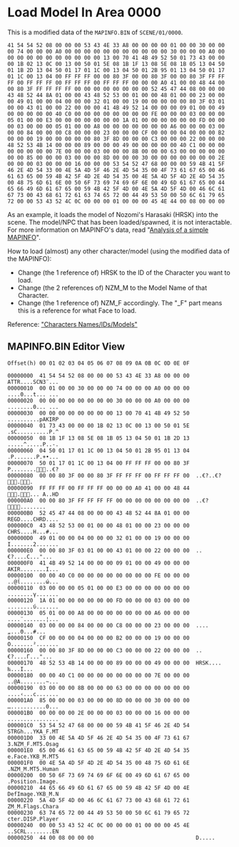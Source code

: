 # Load Model In Area 0000

This is a modified data of the `MAPINFO.BIN` of `SCENE/01/0000`.
```
41 54 54 52 08 00 00 00 53 43 4E 33 A8 00 00 00 00 01 00 00 30 00 00 00 74 00 00 00 A0 00 00 00 00 00 00 00 00 00 00 00 30 00 00 00 A0 00 00 00 00 00 00 00 00 00 00 00 13 00 70 41 4B 49 52 50 01 73 43 00 00 00 1B 02 13 0C 00 13 00 50 01 5E 08 1B 1F 13 08 5E 08 1B 05 13 04 50 01 1B 2D 13 04 50 01 17 01 1C 00 13 04 50 01 2B 95 01 13 04 50 01 17 01 1C 00 13 04 00 FF FF FF 00 00 80 3F 00 00 80 3F 00 00 80 3F FF FF FF 00 FF FF FF 00 FF FF FF 00 FF FF FF 00 00 00 A0 41 00 00 48 44 00 00 80 3F FF FF FF FF 00 00 00 00 00 00 00 00 52 45 47 44 08 00 00 00 43 48 52 44 8A 01 00 00 43 48 52 53 00 01 00 00 48 01 00 00 23 00 00 00 49 01 00 00 04 00 00 00 32 01 00 00 19 00 00 00 00 00 80 3F 03 01 00 00 43 01 00 00 22 00 00 00 41 4B 49 52 14 00 00 00 09 01 00 00 49 00 00 00 00 00 40 C0 00 00 00 00 00 00 00 00 FE 00 00 00 03 00 00 00 05 01 00 00 E3 00 00 00 00 00 00 00 1A 01 00 00 00 00 00 00 FD 00 00 00 03 00 00 00 05 01 00 00 A8 00 00 00 00 00 00 00 A6 00 00 00 03 00 00 00 84 00 00 00 C8 00 00 00 23 00 00 00 CF 00 00 00 04 00 00 00 B2 00 00 00 19 00 00 00 00 00 80 3F 8D 00 00 00 C3 00 00 00 22 00 00 00 48 52 53 4B 14 00 00 00 89 00 00 00 49 00 00 00 00 00 40 C1 00 00 00 00 00 00 00 00 7E 00 00 00 03 00 00 00 8B 00 00 00 63 00 00 00 00 00 00 00 85 00 00 00 03 00 00 00 8D 00 00 00 30 00 00 00 00 00 00 00 2E 00 00 00 03 00 00 00 16 00 00 00 53 54 52 47 68 00 00 00 59 4B 41 5F 46 2E 4D 54 33 00 4E 5A 4D 5F 46 2E 4D 54 35 00 4F 73 61 67 65 00 46 61 63 65 00 59 4B 42 5F 4D 2E 4D 54 35 00 4E 5A 4D 5F 4D 2E 4D 54 35 00 48 75 6D 61 6E 00 50 6F 73 69 74 69 6F 6E 00 49 6D 61 67 65 00 44 65 66 49 6D 61 67 65 00 59 4B 42 5F 4D 00 4E 5A 4D 5F 4D 00 46 6C 61 67 73 00 43 68 61 72 61 63 74 65 72 00 44 49 53 50 00 50 6C 61 79 65 72 00 00 53 43 52 4C 0C 00 00 00 01 00 00 00 45 4E 44 00 08 00 00 00
```
As an example, it loads the model of Nozomi's Harasaki (HRSK) into the scene.
The model/NPC that has been loaded/spawned, it is not interactable.
For more information on MAPINFO's data, read "[Analysis of a simple MAPINFO](Shenmue_I/Analysis_of_a_simple_MAPINFO.md)".

How to load (almost) any other character/model (using the modified data of the MAPINFO):
- Change (the 1 reference of) HRSK to the ID of the Character you want to load.
- Change (the 2 references of) NZM_M to the Model Name of that Character.
- Change (the 1 reference of) NZM_F accordingly. The "_F" part means this is a reference for what Face to load.

Reference: ["Characters Names/IDs/Models"](Shenmue_I/Characters_Names_IDs_Models.md)

## MAPINFO.BIN Editor View
```
Offset(h) 00 01 02 03 04 05 06 07 08 09 0A 0B 0C 0D 0E 0F

00000000  41 54 54 52 08 00 00 00 53 43 4E 33 A8 00 00 00  ATTR....SCN3¨...
00000010  00 01 00 00 30 00 00 00 74 00 00 00 A0 00 00 00  ....0...t... ...
00000020  00 00 00 00 00 00 00 00 30 00 00 00 A0 00 00 00  ........0... ...
00000030  00 00 00 00 00 00 00 00 13 00 70 41 4B 49 52 50  ..........pAKIRP
00000040  01 73 43 00 00 00 1B 02 13 0C 00 13 00 50 01 5E  .sC..........P.^
00000050  08 1B 1F 13 08 5E 08 1B 05 13 04 50 01 1B 2D 13  .....^.....P..-.
00000060  04 50 01 17 01 1C 00 13 04 50 01 2B 95 01 13 04  .P.......P.+•...
00000070  50 01 17 01 1C 00 13 04 00 FF FF FF 00 00 80 3F  P..........€?
00000080  00 00 80 3F 00 00 80 3F FF FF FF 00 FF FF FF 00  ..€?..€?..
00000090  FF FF FF 00 FF FF FF 00 00 00 A0 41 00 00 48 44  .... A..HD
000000A0  00 00 80 3F FF FF FF FF 00 00 00 00 00 00 00 00  ..€?........
000000B0  52 45 47 44 08 00 00 00 43 48 52 44 8A 01 00 00  REGD....CHRD....
000000C0  43 48 52 53 00 01 00 00 48 01 00 00 23 00 00 00  CHRS....H...#...
000000D0  49 01 00 00 04 00 00 00 32 01 00 00 19 00 00 00  I.......2.......
000000E0  00 00 80 3F 03 01 00 00 43 01 00 00 22 00 00 00  ..€?....C..."...
000000F0  41 4B 49 52 14 00 00 00 09 01 00 00 49 00 00 00  AKIR........I...
00000100  00 00 40 C0 00 00 00 00 00 00 00 00 FE 00 00 00  ..@ΐ........ώ...
00000110  03 00 00 00 05 01 00 00 E3 00 00 00 00 00 00 00  ........γ.......
00000120  1A 01 00 00 00 00 00 00 FD 00 00 00 03 00 00 00  ........ύ.......
00000130  05 01 00 00 A8 00 00 00 00 00 00 00 A6 00 00 00  ....¨.......¦...
00000140  03 00 00 00 84 00 00 00 C8 00 00 00 23 00 00 00  ....„...Θ...#...
00000150  CF 00 00 00 04 00 00 00 B2 00 00 00 19 00 00 00  Ο.......².......
00000160  00 00 80 3F 8D 00 00 00 C3 00 00 00 22 00 00 00  ..€?....Γ..."...
00000170  48 52 53 4B 14 00 00 00 89 00 00 00 49 00 00 00  HRSK....‰...I...
00000180  00 00 40 C1 00 00 00 00 00 00 00 00 7E 00 00 00  ..@Α........~...
00000190  03 00 00 00 8B 00 00 00 63 00 00 00 00 00 00 00  ....‹...c.......
000001A0  85 00 00 00 03 00 00 00 8D 00 00 00 30 00 00 00  …...........0...
000001B0  00 00 00 00 2E 00 00 00 03 00 00 00 16 00 00 00  ................
000001C0  53 54 52 47 68 00 00 00 59 4B 41 5F 46 2E 4D 54  STRGh...YKA_F.MT
000001D0  33 00 4E 5A 4D 5F 46 2E 4D 54 35 00 4F 73 61 67  3.NZM_F.MT5.Osag
000001E0  65 00 46 61 63 65 00 59 4B 42 5F 4D 2E 4D 54 35  e.Face.YKB_M.MT5
000001F0  00 4E 5A 4D 5F 4D 2E 4D 54 35 00 48 75 6D 61 6E  .NZM_M.MT5.Human
00000200  00 50 6F 73 69 74 69 6F 6E 00 49 6D 61 67 65 00  .Position.Image.
00000210  44 65 66 49 6D 61 67 65 00 59 4B 42 5F 4D 00 4E  DefImage.YKB_M.N
00000220  5A 4D 5F 4D 00 46 6C 61 67 73 00 43 68 61 72 61  ZM_M.Flags.Chara
00000230  63 74 65 72 00 44 49 53 50 00 50 6C 61 79 65 72  cter.DISP.Player
00000240  00 00 53 43 52 4C 0C 00 00 00 01 00 00 00 45 4E  ..SCRL........EN
00000250  44 00 08 00 00 00                                D.....
```
